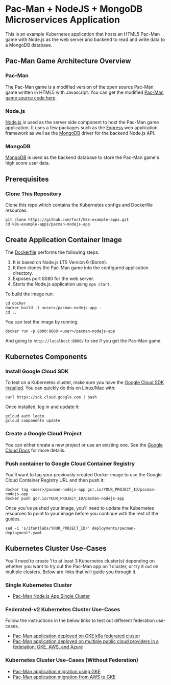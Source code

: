 # Pac-Man + NodeJS + MongoDB Microservices Application

This is an example Kubernetes application that hosts an HTML5 Pac-Man game with Node.js as the web server and backend to read
and write data to a MongoDB database.

## Pac-Man Game Architecture Overview

### Pac-Man

The Pac-Man game is a modified version of the open source Pac-Man game written in HTML5 with Javascript. You can get the
modified [Pac-Man game source code here](https://github.com/font/pacman.git).

### Node.js

[Node.js](https://nodejs.org/) is used as the server side component to host the Pac-Man game application. It uses a few packages such as the
[Express](https://expressjs.com/) web application framework as well as the [MongoDB](https://mongodb.github.io/node-mongodb-native/) driver
for the backend Node.js API.

### MongoDB

[MongoDB](https://www.mongodb.com/) is used as the backend database to store the Pac-Man game's high score user data.

## Prerequisites

### Clone This Repository

Clone this repo which contains the Kubernetes configs and Dockerfile resources.

```
git clone https://github.com/font/k8s-example-apps.git
cd k8s-example-apps/pacman-nodejs-app
```

## Create Application Container Image

The [Dockerfile](docker/Dockerfile) performs the following steps:

1. It is based on Node.js LTS Version 6 (Boron).
1. It then clones the Pac-Man game into the configured application directory.
1. Exposes port 8080 for the web server.
1. Starts the Node.js application using `npm start`.

To build the image run:

```
cd docker
docker build -t <user>/pacman-nodejs-app .
cd ..
```

You can test the image by running:

```
docker run -p 8000:8080 <user>/pacman-nodejs-app
```

And going to `http://localhost:8000/` to see if you get the Pac-Man game.

## Kubernetes Components

### Install Google Cloud SDK

To test on a Kubernetes cluster, make sure you have the [Google Cloud SDK installed](https://cloud.google.com/sdk/). You can quickly do this
on Linux/Mac with:

```
curl https://sdk.cloud.google.com | bash
```

Once installed, log in and update it:

```
gcloud auth login
gcloud components update
```

### Create a Google Cloud Project

You can either create a new project or use an existing one. See the
[Google Cloud Docs](https://cloud.google.com/resource-manager/docs/creating-managing-projects) for more details.

### Push container to Google Cloud Container Registry

You'll want to tag your previously created Docker image to use the Google Cloud Container Registry URL and then push it:

```
docker tag <user>/pacman-nodejs-app gcr.io/YOUR_PROJECT_ID/pacman-nodejs-app
docker push gcr.io/YOUR_PROJECT_ID/pacman-nodejs-app
```

Once you've pushed your image, you'll need to update the Kubernetes resources to point to your image before you continue
with the rest of the guides.

```
sed -i 's/ifontlabs/YOUR_PROJECT_ID/' deployments/pacman-deployment*.yaml
```

## Kubernetes Cluster Use-Cases

You'll need to create 1 to at least 3 Kubernetes cluster(s) depending on whether you want to try out the Pac-Man app on 1 cluster,
or try it out on multiple clusters. Below are links that will guide you through it.

### Single Kubernetes Cluster

- [Pac-Man Node.js App Single Cluster](docs/pacman-nodejs-app-single-cluster.md)

### Federated-v2 Kubernetes Cluster Use-Cases

Follow the instructions in the below links to test out different federation use-cases.

- [Pac-Man application deployed on GKE k8s federated cluster](docs/pacman-nodejs-app-federated-gke.md)
- [Pac-Man application deployed on multiple public cloud providers in a federation: GKE, AWS, and Azure](docs/pacman-nodejs-app-federated-multicloud.md)
<!--- [Pac-Man application portability: deploy on AWS and GKE federation, then move to GKE](docs/pacman-nodejs-app-federated-aws-gke-portability.md)-->
<!--- [Add Kubernetes cluster across GKE public cloud provider to Federation and scale application onto it](docs/pacman-nodejs-app-federated-gke-scale.md)-->
<!--- [Pac-Man application deployed on AWS federation, then scaled to GKE, then migrated to GKE](docs/pacman-nodejs-app-federated-aws-gke-scale-migrate.md)-->

### Kubernetes Cluster Use-Cases (Without Federation)

- [Pac-Man application migration using GKE](docs/pacman-nodejs-app-gke-migration.md)
- [Pac-Man application migration from AWS to GKE](docs/pacman-nodejs-app-aws-gke-migration.md)

